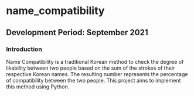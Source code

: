 # name_compatibility

## Development Period: September 2021
### Introduction
Name Compatibility is a traditional Korean method to check the degree of likability between two people based on the sum of the strokes of their respective Korean names. 
The resulting number represents the percentage of compatibility between the two people. This project aims to implement this method using Python.
